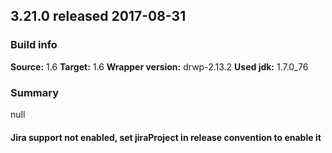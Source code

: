 ## 3.21.0 released 2017-08-31 
### Build info 
**Source:** 1.6 
**Target:** 1.6 
**Wrapper version:** drwp-2.13.2 
**Used jdk:** 1.7.0_76

### Summary 
null
#### Jira support not enabled, set jiraProject in release convention to enable it 
